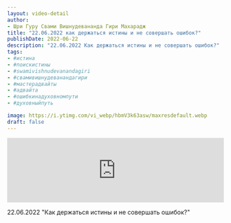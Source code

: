 ```yaml
---
layout: video-detail
author:
- Шри Гуру Свами Вишнудевананда Гири Махарадж
title: "22.06.2022 как держаться истины и не совершать ошибок?"
publishDate: 2022-06-22
description: "22.06.2022 Как держаться истины и не совершать ошибок?"
tags: 
- #истина
- #поискистины
- #swamivishnudevanandagiri
- #свамивишнудеванандагири
- #мастерадвайты
- #адвайта
- #ошибкинадуховномпути
- #духовныйпуть

image: https://i.ytimg.com/vi_webp/hbmV3k63asw/maxresdefault.webp
draft: false
---
```


<iframe width="100%" src="https://www.youtube.com/embed/hbmV3k63asw" frameborder="0" allowfullscreen=""></iframe> 

 22.06.2022 "Как держаться истины и не совершать ошибок?"

  

 
